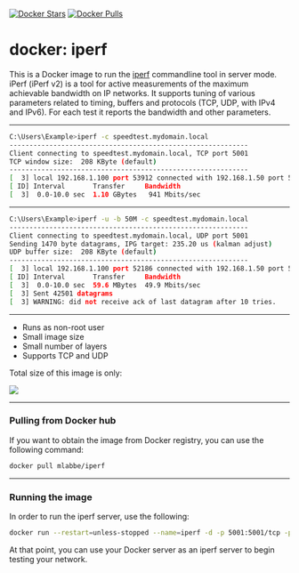 [![Docker Stars](https://img.shields.io/docker/stars/mlabbe/iperf.svg)](https://hub.docker.com/r/mlabbe/iperf/) [![Docker Pulls](https://img.shields.io/docker/pulls/mlabbe/iperf.svg)](https://hub.docker.com/r/mlabbe/iperf/)

# docker: iperf

This is a Docker image to run the [iperf](http://sourceforge.net/projects/iperf/) commandline tool in server mode.
iPerf (iPerf v2) is a tool for active measurements of the maximum achievable bandwidth on IP networks.
It supports tuning of various parameters related to timing, buffers and protocols (TCP, UDP, with IPv4 and IPv6).
For each test it reports the bandwidth and other parameters.

________________________________________
```sh
C:\Users\Example>iperf -c speedtest.mydomain.local
------------------------------------------------------------
Client connecting to speedtest.mydomain.local, TCP port 5001
TCP window size:  208 KByte (default)
------------------------------------------------------------
[  3] local 192.168.1.100 port 53912 connected with 192.168.1.50 port 5001
[ ID] Interval       Transfer     Bandwidth
[  3]  0.0-10.0 sec  1.10 GBytes   941 Mbits/sec
```
________________________________________
```sh
C:\Users\Example>iperf -u -b 50M -c speedtest.mydomain.local
------------------------------------------------------------
Client connecting to speedtest.mydomain.local, UDP port 5001
Sending 1470 byte datagrams, IPG target: 235.20 us (kalman adjust)
UDP buffer size:  208 KByte (default)
------------------------------------------------------------
[  3] local 192.168.1.100 port 52186 connected with 192.168.1.50 port 5001
[ ID] Interval       Transfer     Bandwidth
[  3]  0.0-10.0 sec  59.6 MBytes  49.9 Mbits/sec
[  3] Sent 42501 datagrams
[  3] WARNING: did not receive ack of last datagram after 10 tries.
```
________________________________________
- Runs as non-root user
- Small image size
- Small number of layers
- Supports TCP and UDP

Total size of this image is only:

[![](https://images.microbadger.com/badges/image/mlabbe/iperf.svg)](https://microbadger.com/images/mlabbe/iperf)

________________________________________
### Pulling from Docker hub
If you want to obtain the image from Docker registry, you can use the following command:
```sh
docker pull mlabbe/iperf
```
________________________________________
### Running the image
In order to run the iperf server, use the following:
```sh
docker run --restart=unless-stopped --name=iperf -d -p 5001:5001/tcp -p 5001:5001/udp mlabbe/iperf
```
At that point, you can use your Docker server as an iperf server to begin testing your network.